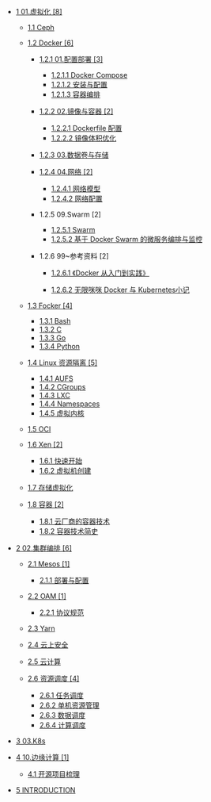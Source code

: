   - [1 01.虚拟化 [8]](/01.虚拟化/README.md)
    - [1.1 Ceph](/01.虚拟化/Ceph/README.md)
      
    - [1.2 Docker [6]](/01.虚拟化/Docker/README.md)
      - [1.2.1 01.配置部署 [3]](/01.虚拟化/Docker/01.配置部署/README.md)
        - [1.2.1.1 Docker Compose](/01.虚拟化/Docker/01.配置部署/Docker%20Compose.md)
        - [1.2.1.2 安装与配置](/01.虚拟化/Docker/01.配置部署/安装与配置.md)
        - [1.2.1.3 容器编排](/01.虚拟化/Docker/01.配置部署/容器编排.md)
      - [1.2.2 02.镜像与容器 [2]](/01.虚拟化/Docker/02.镜像与容器/README.md)
        - [1.2.2.1 Dockerfile 配置](/01.虚拟化/Docker/02.镜像与容器/Dockerfile%20配置.md)
        - [1.2.2.2 镜像体积优化](/01.虚拟化/Docker/02.镜像与容器/镜像体积优化.md)
      - [1.2.3 03.数据卷与存储](/01.虚拟化/Docker/03.数据卷与存储/README.md)
        
      - [1.2.4 04.网络 [2]](/01.虚拟化/Docker/04.网络/README.md)
        - [1.2.4.1 网络模型](/01.虚拟化/Docker/04.网络/网络模型.md)
        - [1.2.4.2 网络配置](/01.虚拟化/Docker/04.网络/网络配置.md)
      - 1.2.5 09.Swarm [2]
        - [1.2.5.1 Swarm](/01.虚拟化/Docker/09.Swarm/Swarm.md)
        - [1.2.5.2 基于 Docker Swarm 的微服务编排与监控](/01.虚拟化/Docker/09.Swarm/基于%20Docker%20Swarm%20的微服务编排与监控.md)
      - 1.2.6 99~参考资料 [2]
        - [1.2.6.1 《Docker 从入门到实践》](/01.虚拟化/Docker/99~参考资料/2020-《Docker%20从入门到实践》/README.md)
          
        - [1.2.6.2 无限咪咪 Docker 与 Kubernetes小记](/01.虚拟化/Docker/99~参考资料/2023-无限咪咪-Docker%20与%20Kubernetes小记.md)
    - [1.3 Focker [4]](/01.虚拟化/Focker/README.md)
      - [1.3.1 Bash](/01.虚拟化/Focker/Bash.md)
      - [1.3.2 C](/01.虚拟化/Focker/C.md)
      - [1.3.3 Go](/01.虚拟化/Focker/Go.md)
      - [1.3.4 Python](/01.虚拟化/Focker/Python.md)
    - [1.4 Linux 资源隔离 [5]](/01.虚拟化/Linux%20资源隔离/README.md)
      - [1.4.1 AUFS](/01.虚拟化/Linux%20资源隔离/AUFS.md)
      - [1.4.2 CGroups](/01.虚拟化/Linux%20资源隔离/CGroups.md)
      - [1.4.3 LXC](/01.虚拟化/Linux%20资源隔离/LXC.md)
      - [1.4.4 Namespaces](/01.虚拟化/Linux%20资源隔离/Namespaces.md)
      - [1.4.5 虚拟内核](/01.虚拟化/Linux%20资源隔离/虚拟内核.md)
    - [1.5 OCI](/01.虚拟化/OCI/README.md)
      
    - [1.6 Xen [2]](/01.虚拟化/Xen/README.md)
      - [1.6.1 快速开始](/01.虚拟化/Xen/快速开始.md)
      - [1.6.2 虚拟机创建](/01.虚拟化/Xen/虚拟机创建.md)
    - [1.7 存储虚拟化](/01.虚拟化/存储虚拟化/README.md)
      
    - [1.8 容器 [2]](/01.虚拟化/容器/README.md)
      - [1.8.1 云厂商的容器技术](/01.虚拟化/容器/云厂商的容器技术.md)
      - [1.8.2 容器技术简史](/01.虚拟化/容器/容器技术简史.md)
  - [2 02.集群编排 [6]](/02.集群编排/README.md)
    - [2.1 Mesos [1]](/02.集群编排/Mesos/README.md)
      - [2.1.1 部署与配置](/02.集群编排/Mesos/部署与配置.md)
    - [2.2 OAM [1]](/02.集群编排/OAM/README.md)
      - [2.2.1 协议规范](/02.集群编排/OAM/协议规范.md)
    - [2.3 Yarn](/02.集群编排/Yarn/README.md)
      
    - [2.4 云上安全](/02.集群编排/云上安全/README.md)
      
    - [2.5 云计算](/02.集群编排/云计算.md)
    - [2.6 资源调度 [4]](/02.集群编排/资源调度/README.md)
      - [2.6.1 任务调度](/02.集群编排/资源调度/任务调度.md)
      - [2.6.2 单机资源管理](/02.集群编排/资源调度/单机资源管理.md)
      - [2.6.3 数据调度](/02.集群编排/资源调度/数据调度.md)
      - [2.6.4 计算调度](/02.集群编排/资源调度/计算调度.md)
  - [3 03.K8s](/03.K8s/README.md)
    
  - [4 10.边缘计算 [1]](/10.边缘计算/README.md)
    - [4.1 开源项目梳理](/10.边缘计算/开源项目梳理.md)
  - [5 INTRODUCTION](/INTRODUCTION.md)